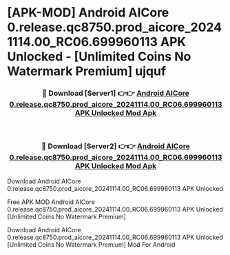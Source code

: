 # [APK-MOD] Android AICore 0.release.qc8750.prod_aicore_20241114.00_RC06.699960113 APK Unlocked - [Unlimited Coins No Watermark Premium] ujquf



<div align="center">
<h3>🔴 Download [Server1] 👉👉 <a href="https://momento.my/?title=Android_AICore_0.release.qc8750.prod_aicore_20241114.00_RC06.699960113_APK_Unlocked">Android AICore 0.release.qc8750.prod_aicore_20241114.00_RC06.699960113 APK Unlocked Mod Apk</a></h3><br>

<h3>🔴 Download [Server2] 👉👉 <a href="https://momento.my/?title=Android_AICore_0.release.qc8750.prod_aicore_20241114.00_RC06.699960113_APK_Unlocked">Android AICore 0.release.qc8750.prod_aicore_20241114.00_RC06.699960113 APK Unlocked Mod Apk</a></h3>
</div>



Download Android AICore 0.release.qc8750.prod_aicore_20241114.00_RC06.699960113 APK Unlocked 

Free APK MOD Android AICore 0.release.qc8750.prod_aicore_20241114.00_RC06.699960113 APK Unlocked [Unlimited Coins No Watermark Premium]

Download Android AICore 0.release.qc8750.prod_aicore_20241114.00_RC06.699960113 APK Unlocked [Unlimited Coins No Watermark Premium] Mod For Android
